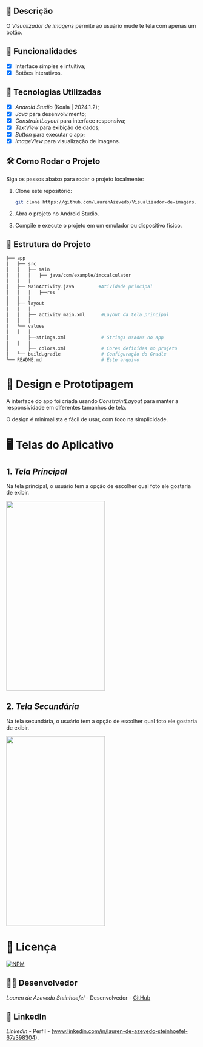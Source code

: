 ## 📱 Descrição

O *Visualizador de imagens* permite ao usuário mude te tela com apenas um botão.

## 🔧 Funcionalidades

- [x] Interface simples e intuitiva;
- [x] Botões interativos.

## 🚀 Tecnologias Utilizadas

- [x] *Android Studio* (Koala | 2024.1.2);
- [x] *Java* para desenvolvimento;
- [x] *ConstraintLayout* para interface responsiva;
- [x] *TextView* para exibição de dados;
- [x] *Button*   para executar o app;
- [x] *ImageView* para visualização de imagens.

## 🛠️ Como Rodar o Projeto

Siga os passos abaixo para rodar o projeto localmente:

1. Clone este repositório:

    ```bash
    git clone https://github.com/LaurenAzevedo/Visualizador-de-imagens.git
      ```
    

2. Abra o projeto no Android Studio.

3. Compile e execute o projeto em um emulador ou dispositivo físico.

## 📂 Estrutura do Projeto

```bash
├── app
│   ├── src
│   │   ├── main
│   │   │   ├── java/com/example/imccalculator
│   │   │  
│   ├── MainActivity.java         #Atividade principal
│   │   │   ├──res
│   │   │  
│   ├── layout
│   │   │  
│   │   ├── activity_main.xml      #Layout da tela principal
│   │   │  
│   └── values
│   │   │  
│       ├──strings.xml             # Strings usadas no app
│   │   │  
│       ├── colors.xml             # Cores definidas no projeto
│   └── build.gradle               # Configuração do Gradle
└── README.md                      # Este arquivo

```

# 🎨 Design e Prototipagem
 
A interface do app foi criada usando *ConstraintLayout* para manter a responsividade em diferentes tamanhos de tela.
 
O design é minimalista e fácil de usar, com foco na simplicidade.
 
# 🖥️ Telas do Aplicativo
 
## 1. *Tela Principal*

Na tela principal, o usuário tem a opção de escolher qual foto ele gostaria de exibir.

<img src="https://github.com/user-attachments/assets/e2f95c45-c9b0-459b-bb1b-d20d02ad9ded" width="260" height="500"/>


## 2. *Tela Secundária*

Na tela secundária, o usuário tem a opção de escolher qual foto ele gostaria de exibir.


<img src="https://github.com/user-attachments/assets/2f648bd7-eda4-4fd3-b282-8d4f11d2a517" width="260" height="500"/>


 
# 📄 Licença


[![NPM](https://img.shields.io/npm/l/react)](https://github.com/LaurenAzevedo/Visualizador-de-imagens/blob/main/LICENSE)

## 👨‍💻 Desenvolvedor 

*Lauren de Azevedo Steinhoefel* - Desenvolvedor - [GitHub](https://github.com/LaurenAzevedo)

## 📂 LinkedIn 

*LinkedIn* - Perfil - (www.linkedin.com/in/lauren-de-azevedo-steinhoefel-67a398304).
